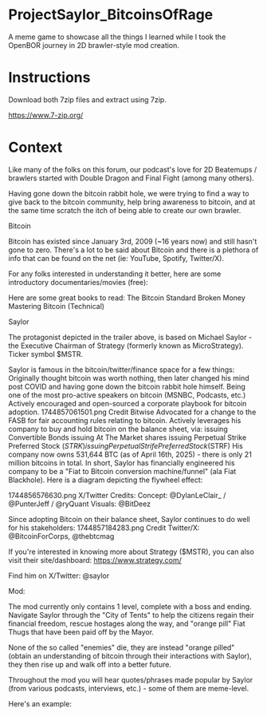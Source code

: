 # ProjectSaylor_BitcoinsOfRage
A meme game to showcase all the things I learned while I took the OpenBOR journey in 2D brawler-style mod creation.

# Instructions

Download both 7zip files and extract using 7zip.

https://www.7-zip.org/


# Context



Like many of the folks on this forum, our podcast's love for 2D Beatemups / brawlers started with Double Dragon and Final Fight (among many others).

Having gone down the bitcoin rabbit hole, we were trying to find a way to give back to the bitcoin community, help bring awareness to bitcoin, and at the same time scratch the itch of being able to create our own brawler.

Bitcoin

Bitcoin has existed since January 3rd, 2009 (~16 years now) and still hasn't gone to zero. There's a lot to be said about Bitcoin and there is a plethora of info that can be found on the net (ie: YouTube, Spotify, Twitter/X).

For any folks interested in understanding it better, here are some introductory documentaries/movies (free):




Here are some great books to read:
The Bitcoin Standard
Broken Money
Mastering Bitcoin (Technical)

Saylor

The protagonist depicted in the trailer above, is based on Michael Saylor - the Executive Chairman of Strategy (formerly known as MicroStrategy). Ticker symbol $MSTR.

Saylor is famous in the bitcoin/twitter/finance space for a few things:
Originally thought bitcoin was worth nothing, then later changed his mind post COVID and having gone down the bitcoin rabbit hole himself.
Being one of the most pro-active speakers on bitcoin (MSNBC, Podcasts, etc.)
Actively encouraged and open-sourced a corporate playbook for bitcoin adoption.
1744857061501.png
Credit Bitwise
Advocated for a change to the FASB for fair accounting rules relating to bitcoin.
Actively leverages his company to buy and hold bitcoin on the balance sheet, via:
issuing Convertible Bonds
issuing At The Market shares
issuing Perpetual Strike Preferred Stock ($STRK)
issuing Perpetual Strife Preferred Stock ($STRF)
His company now owns 531,644 BTC (as of April 16th, 2025) - there is only 21 million bitcoins in total.
In short, Saylor has financially engineered his company to be a "Fiat to Bitcoin conversion machine/funnel" (ala Fiat Blackhole). Here is a diagram depicting the flywheel effect:

1744856576630.png
X/Twitter Credits:
Concept: @DylanLeClair_ / @PunterJeff / @ryQuant
Visuals: @BitDeez

Since adopting Bitcoin on their balance sheet, Saylor continues to do well for his stakeholders:
1744857184283.png
Credit Twitter/X: @BitcoinForCorps, @thebtcmag

If you're interested in knowing more about Strategy ($MSTR), you can also visit their site/dashboard:
https://www.strategy.com/

Find him on X/Twitter: @saylor

Mod:

The mod currently only contains 1 level, complete with a boss and ending. Navigate Saylor through the "City of Tents" to help the citizens regain their financial freedom, rescue hostages along the way, and "orange pill" Fiat Thugs that have been paid off by the Mayor.

None of the so called "enemies" die, they are instead "orange pilled" (obtain an understanding of bitcoin through their interactions with Saylor), they then rise up and walk off into a better future.

Throughout the mod you will hear quotes/phrases made popular by Saylor (from various podcasts, interviews, etc.) - some of them are meme-level.

Here's an example:


